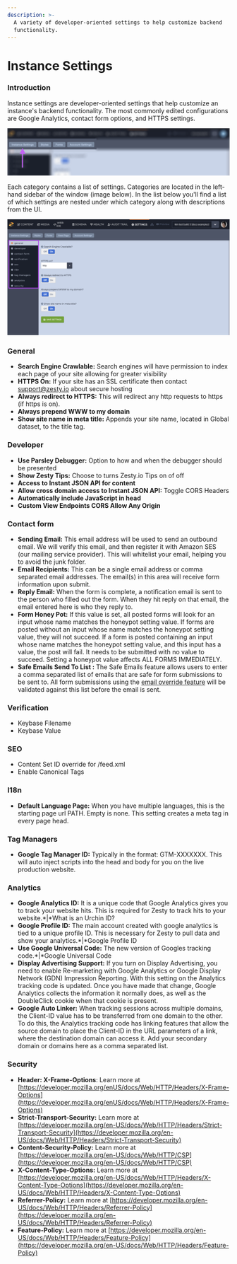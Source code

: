 ```yaml
---
description: >-
  A variety of developer-oriented settings to help customize backend
  functionality.
---
```


# Instance Settings

### Introduction

Instance settings are developer-oriented settings that help customize an instance's backend functionality. The most commonly edited configurations are Google Analytics, contact form options, and HTTPS settings. 

![The Instance Settings subsection is location under the Settings section.](../../../.gitbook/assets/instance-settings.png)

Each category contains a list of settings. Categories are located in the left-hand sidebar of the window \(image below\). In the list below you'll find a list of which settings are nested under which category along with descriptions from the UI.

![Instance Setting categories in the left-hand navigation outlined in purple.](../../../.gitbook/assets/instance-settings%20%281%29.png)

### **General**

* **Search Engine Crawlable:** Search engines will have permission to index each page of your site allowing for greater visibility
* **HTTPS On:** If your site has an SSL certificate then contact support@zesty.io about secure hosting
* **Always redirect to HTTPS:** This will redirect any http requests to https \(if https is on\).
* **Always prepend WWW to my domain**
* **Show site name in meta title:** Appends your site name, located in Global dataset, to the title tag.

### **Developer** 

* **Use Parsley Debugger:** Option to how and when the debugger should be presented 
* **Show Zesty Tips:** Choose to turns Zesty.io Tips on of off
* **Access to Instant JSON API for content**
* **Allow cross domain access to Instant JSON API:** Toggle CORS Headers
* **Automatically include JavaScript in head**
* **Custom View Endpoints CORS Allow Any Origin**

### **Contact form**

* **Sending Email:** This email address will be used to send an outbound email. We will verify this email, and then register it with Amazon SES \(our mailing service provider\). This will whitelist your email, helping you to avoid the junk folder.
* **Email Recipients:** This can be a single email address or comma separated email addresses. The email\(s\) in this area will receive form information upon submit.
* **Reply Email:** When the form is complete, a notification email is sent to the person who filled out the form. When they hit reply on that email, the email entered here is who they reply to.
* **Form Honey Pot:** If this value is set, all posted forms will look for an input whose name matches the honeypot setting value. If forms are posted without an input whose name matches the honeypot setting value, they will not succeed. If a form is posted containing an input whose name matches the honeypot setting value, and this input has a value, the post will fail. It needs to be submitted with no value to succeed. Setting a honeypot value affects ALL FORMS IMMEDIATELY.
* **Safe Emails Send To List :** The Safe Emails feature allows users to enter a comma separated list of emails that are safe for form submissions to be sent to.  All form submissions using the [email override feature](https://zesty.org/guides/how-to-create-a-lead-form#email-override-setting-a-specific-form-to-notify-a-different-email-than-the-one-in-settings) will be validated against this list before the email is sent. 

### **Verification** 

* Keybase Filename
* Keybase Value

### **SEO** 

* Content Set ID override for /feed.xml
* Enable Canonical Tags

### **I18n**

* **Default Language Page:** When you have multiple languages, this is the starting page url PATH. Empty is none. This setting creates a meta tag in every page head.

### **Tag Managers**

* **Google Tag Manager ID:** Typically in the format: GTM-XXXXXXX. This will auto inject scripts into the head and body for you on the live production website.

### **Analytics**

* **Google Analytics ID:** It is a unique code that Google Analytics gives you to track your website hits. This is required for Zesty to track hits to your website.\*\|\*What is an Urchin ID?
* **Google Profile ID:** The main account created with google analytics is tied to a unique profile ID. This is necessary for Zesty to pull data and show your analytics.\*\|\*Google Profile ID
* **Use Google Universal Code:** The new version of Googles tracking code.\*\|\*Google Universal Code
* **Display Advertising Support:** If you turn on Display Advertising, you need to enable Re-marketing with Google Analytics or Google Display Network \(GDN\) Impression Reporting. With this setting on the Analytics tracking code is updated. Once you have made that change, Google Analytics collects the information it normally does, as well as the DoubleClick cookie when that cookie is present.
* **Google Auto Linker:** When tracking sessions across multiple domains, the Client-ID value has to be transferred from one domain to the other. To do this, the Analytics tracking code has linking features that allow the source domain to place the Client-ID in the URL parameters of a link, where the destination domain can access it. Add your secondary domain or domains here as a comma separated list.

### Security

* **Header: X-Frame-Options**: Learn more at [https://developer.mozilla.org/enUS/docs/Web/HTTP/Headers/X-Frame-Options](https://developer.mozilla.org/enUS/docs/Web/HTTP/Headers/X-Frame-Options)
* **Strict-Transport-Security:** Learn more at [https://developer.mozilla.org/en-US/docs/Web/HTTP/Headers/Strict-Transport-Security](https://developer.mozilla.org/en-US/docs/Web/HTTP/Headers/Strict-Transport-Security)
* **Content-Security-Policy:** Learn more at [https://developer.mozilla.org/en-US/docs/Web/HTTP/CSP](https://developer.mozilla.org/en-US/docs/Web/HTTP/CSP)
* **X-Content-Type-Options:** Learn more at [https://developer.mozilla.org/en-US/docs/Web/HTTP/Headers/X-Content-Type-Options](https://developer.mozilla.org/en-US/docs/Web/HTTP/Headers/X-Content-Type-Options)
* **Referrer-Policy:** Learn more at [https://developer.mozilla.org/en-US/docs/Web/HTTP/Headers/Referrer-Policy](https://developer.mozilla.org/en-US/docs/Web/HTTP/Headers/Referrer-Policy)
* **Feature-Policy:** Learn more at [https://developer.mozilla.org/en-US/docs/Web/HTTP/Headers/Feature-Policy](https://developer.mozilla.org/en-US/docs/Web/HTTP/Headers/Feature-Policy)

